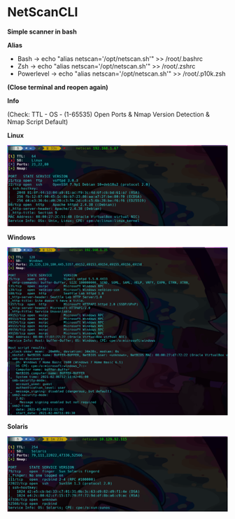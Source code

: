 # NetScanCLI

**Simple scanner in bash**

**Alias**

- Bash       -> echo "alias netscan='/opt/netscan.sh'" >> /root/.bashrc
- Zsh        -> echo "alias netscan='/opt/netscan.sh'" >> /root/.zshrc
- Powerlevel -> echo "alias netscan='/opt/netscan.sh'" >> /root/.p10k.zsh

**(Close terminal and reopen again)**

**Info**

(Check: TTL - OS - (1-65535) Open Ports & Nmap Version Detection & Nmap Script Default)

**Linux**

![](/1.png)

**Windows**

![](/2.png)

**Solaris**

![](/3.png)

